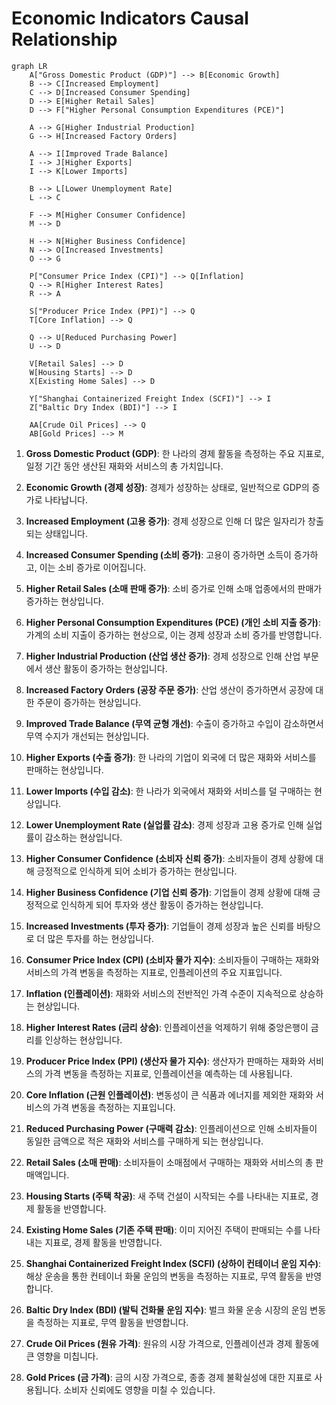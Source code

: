 # Economic Indicators Causal Relationship

```mermaid
graph LR
    A["Gross Domestic Product (GDP)"] --> B[Economic Growth]
    B --> C[Increased Employment]
    C --> D[Increased Consumer Spending]
    D --> E[Higher Retail Sales]
    D --> F["Higher Personal Consumption Expenditures (PCE)"]

    A --> G[Higher Industrial Production]
    G --> H[Increased Factory Orders]

    A --> I[Improved Trade Balance]
    I --> J[Higher Exports]
    I --> K[Lower Imports]

    B --> L[Lower Unemployment Rate]
    L --> C

    F --> M[Higher Consumer Confidence]
    M --> D

    H --> N[Higher Business Confidence]
    N --> O[Increased Investments]
    O --> G

    P["Consumer Price Index (CPI)"] --> Q[Inflation]
    Q --> R[Higher Interest Rates]
    R --> A

    S["Producer Price Index (PPI)"] --> Q
    T[Core Inflation] --> Q

    Q --> U[Reduced Purchasing Power]
    U --> D

    V[Retail Sales] --> D
    W[Housing Starts] --> D
    X[Existing Home Sales] --> D

    Y["Shanghai Containerized Freight Index (SCFI)"] --> I
    Z["Baltic Dry Index (BDI)"] --> I

    AA[Crude Oil Prices] --> Q
    AB[Gold Prices] --> M
```

1. **Gross Domestic Product (GDP)**: 한 나라의 경제 활동을 측정하는 주요 지표로, 일정 기간 동안 생산된 재화와 서비스의 총 가치입니다.

2. **Economic Growth (경제 성장)**: 경제가 성장하는 상태로, 일반적으로 GDP의 증가로 나타납니다.

3. **Increased Employment (고용 증가)**: 경제 성장으로 인해 더 많은 일자리가 창출되는 상태입니다.

4. **Increased Consumer Spending (소비 증가)**: 고용이 증가하면 소득이 증가하고, 이는 소비 증가로 이어집니다.

5. **Higher Retail Sales (소매 판매 증가)**: 소비 증가로 인해 소매 업종에서의 판매가 증가하는 현상입니다.

6. **Higher Personal Consumption Expenditures (PCE) (개인 소비 지출 증가)**: 가계의 소비 지출이 증가하는 현상으로, 이는 경제 성장과 소비 증가를 반영합니다.

7. **Higher Industrial Production (산업 생산 증가)**: 경제 성장으로 인해 산업 부문에서 생산 활동이 증가하는 현상입니다.

8. **Increased Factory Orders (공장 주문 증가)**: 산업 생산이 증가하면서 공장에 대한 주문이 증가하는 현상입니다.

9. **Improved Trade Balance (무역 균형 개선)**: 수출이 증가하고 수입이 감소하면서 무역 수지가 개선되는 현상입니다.

10. **Higher Exports (수출 증가)**: 한 나라의 기업이 외국에 더 많은 재화와 서비스를 판매하는 현상입니다.

11. **Lower Imports (수입 감소)**: 한 나라가 외국에서 재화와 서비스를 덜 구매하는 현상입니다.

12. **Lower Unemployment Rate (실업률 감소)**: 경제 성장과 고용 증가로 인해 실업률이 감소하는 현상입니다.

13. **Higher Consumer Confidence (소비자 신뢰 증가)**: 소비자들이 경제 상황에 대해 긍정적으로 인식하게 되어 소비가 증가하는 현상입니다.

14. **Higher Business Confidence (기업 신뢰 증가)**: 기업들이 경제 상황에 대해 긍정적으로 인식하게 되어 투자와 생산 활동이 증가하는 현상입니다.

15. **Increased Investments (투자 증가)**: 기업들이 경제 성장과 높은 신뢰를 바탕으로 더 많은 투자를 하는 현상입니다.

16. **Consumer Price Index (CPI) (소비자 물가 지수)**: 소비자들이 구매하는 재화와 서비스의 가격 변동을 측정하는 지표로, 인플레이션의 주요 지표입니다.

17. **Inflation (인플레이션)**: 재화와 서비스의 전반적인 가격 수준이 지속적으로 상승하는 현상입니다.

18. **Higher Interest Rates (금리 상승)**: 인플레이션을 억제하기 위해 중앙은행이 금리를 인상하는 현상입니다.

19. **Producer Price Index (PPI) (생산자 물가 지수)**: 생산자가 판매하는 재화와 서비스의 가격 변동을 측정하는 지표로, 인플레이션을 예측하는 데 사용됩니다.

20. **Core Inflation (근원 인플레이션)**: 변동성이 큰 식품과 에너지를 제외한 재화와 서비스의 가격 변동을 측정하는 지표입니다.

21. **Reduced Purchasing Power (구매력 감소)**: 인플레이션으로 인해 소비자들이 동일한 금액으로 적은 재화와 서비스를 구매하게 되는 현상입니다.

22. **Retail Sales (소매 판매)**: 소비자들이 소매점에서 구매하는 재화와 서비스의 총 판매액입니다.

23. **Housing Starts (주택 착공)**: 새 주택 건설이 시작되는 수를 나타내는 지표로, 경제 활동을 반영합니다.

24. **Existing Home Sales (기존 주택 판매)**: 이미 지어진 주택이 판매되는 수를 나타내는 지표로, 경제 활동을 반영합니다.

25. **Shanghai Containerized Freight Index (SCFI) (상하이 컨테이너 운임 지수)**: 해상 운송을 통한 컨테이너 화물 운임의 변동을 측정하는 지표로, 무역 활동을 반영합니다.

26. **Baltic Dry Index (BDI) (발틱 건화물 운임 지수)**: 벌크 화물 운송 시장의 운임 변동을 측정하는 지표로, 무역 활동을 반영합니다.

27. **Crude Oil Prices (원유 가격)**: 원유의 시장 가격으로, 인플레이션과 경제 활동에 큰 영향을 미칩니다.

28. **Gold Prices (금 가격)**: 금의 시장 가격으로, 종종 경제 불확실성에 대한 지표로 사용됩니다. 소비자 신뢰에도 영향을 미칠 수 있습니다.

